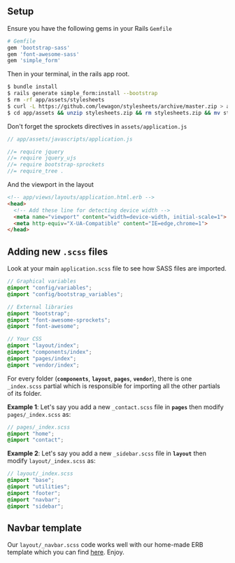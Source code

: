 ## Setup

Ensure you have the following gems in your Rails `Gemfile`

```ruby
# Gemfile
gem 'bootstrap-sass'
gem 'font-awesome-sass'
gem 'simple_form'
```

Then in your terminal, in the rails app root.

```bash
$ bundle install
$ rails generate simple_form:install --bootstrap
$ rm -rf app/assets/stylesheets
$ curl -L https://github.com/lewagon/stylesheets/archive/master.zip > app/assets/stylesheets.zip
$ cd app/assets && unzip stylesheets.zip && rm stylesheets.zip && mv stylesheets-master stylesheets && cd ../..
```

Don't forget the sprockets directives in `assets/application.js`

```javascript
// app/assets/javascripts/application.js

//= require jquery
//= require jquery_ujs
//= require bootstrap-sprockets
//= require_tree .
```

And the viewport in the layout

```html
<!-- app/views/layouts/application.html.erb -->
<head>
  <!-- Add these line for detecting device width -->
  <meta name="viewport" content="width=device-width, initial-scale=1">
  <meta http-equiv="X-UA-Compatible" content="IE=edge,chrome=1">
</head>
```

## Adding new `.scss` files

Look at your main `application.scss` file to see how SASS files are imported.

```scss
// Graphical variables
@import "config/variables";
@import "config/bootstrap_variables";

// External libraries
@import "bootstrap";
@import "font-awesome-sprockets";
@import "font-awesome";

// Your CSS
@import "layout/index";
@import "components/index";
@import "pages/index";
@import "vendor/index";
```

For every folder (**`components`**, **`layout`**, **`pages`**, **`vendor`**), there is one `_index.scss` partial which is responsible for importing all the other partials of its folder.

**Example 1**: Let's say you add a new `_contact.scss` file in **`pages`** then modify `pages/_index.scss` as:

```scss
// pages/_index.scss
@import "home";
@import "contact";
```

**Example 2**: Let's say you add a new `_sidebar.scss` file in **`layout`** then modify `layout/_index.scss` as:

```scss
// layout/_index.scss
@import "base";
@import "utilities";
@import "footer";
@import "navbar";
@import "sidebar";
```

## Navbar template

Our `layout/_navbar.scss` code works well with our home-made ERB template which you can find [here](https://github.com/lewagon/awesome-navbars/blob/master/templates/_navbar.html.erb). Enjoy.
